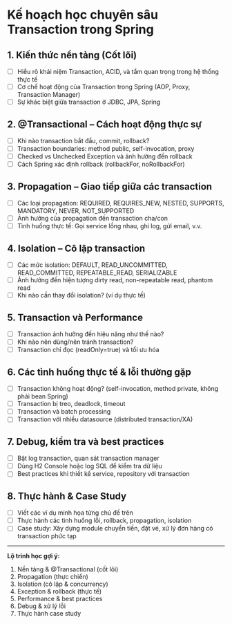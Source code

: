 # Kế hoạch học chuyên sâu Transaction trong Spring

## 1. Kiến thức nền tảng (Cốt lõi)
- [ ] Hiểu rõ khái niệm Transaction, ACID, và tầm quan trọng trong hệ thống thực tế
- [ ] Cơ chế hoạt động của Transaction trong Spring (AOP, Proxy, Transaction Manager)
- [ ] Sự khác biệt giữa transaction ở JDBC, JPA, Spring

## 2. @Transactional – Cách hoạt động thực sự
- [ ] Khi nào transaction bắt đầu, commit, rollback?
- [ ] Transaction boundaries: method public, self-invocation, proxy
- [ ] Checked vs Unchecked Exception và ảnh hưởng đến rollback
- [ ] Cách Spring xác định rollback (rollbackFor, noRollbackFor)

## 3. Propagation – Giao tiếp giữa các transaction
- [ ] Các loại propagation: REQUIRED, REQUIRES_NEW, NESTED, SUPPORTS, MANDATORY, NEVER, NOT_SUPPORTED
- [ ] Ảnh hưởng của propagation đến transaction cha/con
- [ ] Tình huống thực tế: Gọi service lồng nhau, ghi log, gửi email, v.v.

## 4. Isolation – Cô lập transaction
- [ ] Các mức isolation: DEFAULT, READ_UNCOMMITTED, READ_COMMITTED, REPEATABLE_READ, SERIALIZABLE
- [ ] Ảnh hưởng đến hiện tượng dirty read, non-repeatable read, phantom read
- [ ] Khi nào cần thay đổi isolation? (ví dụ thực tế)

## 5. Transaction và Performance
- [ ] Transaction ảnh hưởng đến hiệu năng như thế nào?
- [ ] Khi nào nên dùng/nên tránh transaction?
- [ ] Transaction chỉ đọc (readOnly=true) và tối ưu hóa

## 6. Các tình huống thực tế & lỗi thường gặp
- [ ] Transaction không hoạt động? (self-invocation, method private, không phải bean Spring)
- [ ] Transaction bị treo, deadlock, timeout
- [ ] Transaction và batch processing
- [ ] Transaction với nhiều datasource (distributed transaction/XA)

## 7. Debug, kiểm tra và best practices
- [ ] Bật log transaction, quan sát transaction manager
- [ ] Dùng H2 Console hoặc log SQL để kiểm tra dữ liệu
- [ ] Best practices khi thiết kế service, repository với transaction

## 8. Thực hành & Case Study
- [ ] Viết các ví dụ minh họa từng chủ đề trên
- [ ] Thực hành các tình huống lỗi, rollback, propagation, isolation
- [ ] Case study: Xây dựng module chuyển tiền, đặt vé, xử lý đơn hàng có transaction phức tạp

---

**Lộ trình học gợi ý:**
1. Nền tảng & @Transactional (cốt lõi)
2. Propagation (thực chiến)
3. Isolation (cô lập & concurrency)
4. Exception & rollback (thực tế)
5. Performance & best practices
6. Debug & xử lý lỗi
7. Thực hành case study 